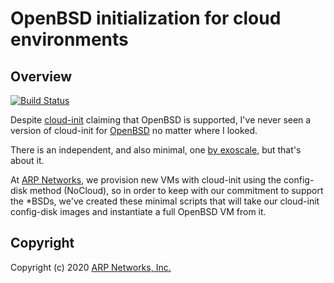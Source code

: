 OpenBSD initialization for cloud environments
=============================================

Overview
--------

[![Build
Status](https://travis-ci.org/arpnetworks/openbsd-cloud-init.svg?branch=master)](https://travis-ci.org/arpnetworks/openbsd-cloud-init)

Despite [cloud-init](https://github.com/canonical/cloud-init) claiming
that OpenBSD is supported, I've never seen a version of cloud-init for
[OpenBSD](http://www.openbsd.org) no matter where I looked.

There is an independent, and also minimal, one [by
exoscale](https://github.com/exoscale/openbsd-cloud-init), but that's
about it.

At [ARP Networks](https://arpnetworks.com), we provision new VMs with
cloud-init using the config-disk method (NoCloud), so in order to keep
with our commitment to support the *BSDs, we've created these minimal
scripts that will take our cloud-init config-disk images and instantiate
a full OpenBSD VM from it.

Copyright
---------

Copyright (c) 2020 [ARP Networks, Inc.](https://arpnetworks.com)
